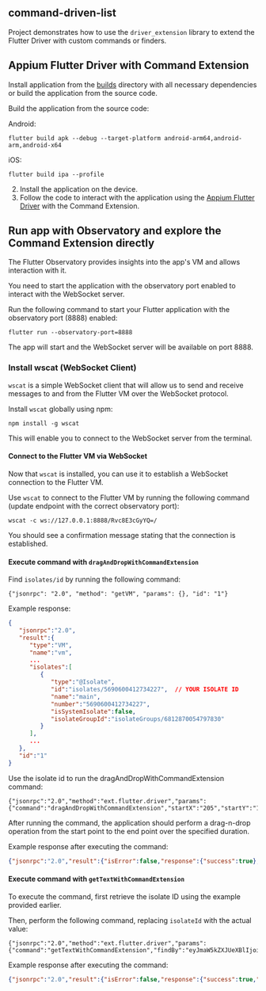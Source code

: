 ## command-driven-list

Project demonstrates how to use the `driver_extension` library to extend the Flutter Driver with custom commands or finders.

## Appium Flutter Driver with Command Extension

Install application from the [builds](builds) directory with all necessary dependencies or build the application from the source code.


Build the application from the source code:

Android:
```shell
flutter build apk --debug --target-platform android-arm64,android-arm,android-x64
```

iOS:
```shell
flutter build ipa --profile
```

2. Install the application on the device.
3. Follow the code to interact with the application using the [Appium Flutter Driver](https://github.com/appium/appium-flutter-driver?tab=readme-ov-file#simple-examples-in-nodejs) with the Command Extension.



## Run app with Observatory and explore the Command Extension directly

The Flutter Observatory provides insights into the app's VM and allows interaction with it. 

You need to start the application with the observatory port enabled to interact with the WebSocket server.

Run the following command to start your Flutter application with the observatory port (8888) enabled:

```shell
flutter run --observatory-port=8888
```

The app will start and the WebSocket server will be available on port 8888.

### Install wscat (WebSocket Client)

`wscat` is a simple WebSocket client that will allow us to send and receive messages to and from the Flutter VM over the WebSocket protocol.


Install `wscat` globally using npm:

```shell
npm install -g wscat
```

This will enable you to connect to the WebSocket server from the terminal.

#### Connect to the Flutter VM via WebSocket

Now that `wscat` is installed, you can use it to establish a WebSocket connection to the Flutter VM.

Use `wscat` to connect to the Flutter VM by running the following command (update endpoint with the correct observatory port):

```shell
wscat -c ws://127.0.0.1:8888/Rvc8E3cGyYQ=/
```

You should see a confirmation message stating that the connection is established.

#### Execute command with `dragAndDropWithCommandExtension`

Find `isolates/id` by running the following command:

```shell
{"jsonrpc": "2.0", "method": "getVM", "params": {}, "id": "1"}
```

Example response:

```json
{
   "jsonrpc":"2.0",
   "result":{
      "type":"VM",
      "name":"vm",
      ...
      "isolates":[
         {
            "type":"@Isolate",
            "id":"isolates/5690600412734227",  // YOUR ISOLATE ID
            "name":"main",
            "number":"5690600412734227",
            "isSystemIsolate":false,
            "isolateGroupId":"isolateGroups/6812870054797830"
         }
      ],
      ...
   },
   "id":"1"
}  
```

Use the isolate id to run the dragAndDropWithCommandExtension command:

```shell
{"jsonrpc":"2.0","method":"ext.flutter.driver","params":{"command":"dragAndDropWithCommandExtension","startX":"205","startY":"116","endX":"0","endY":"172","duration":"20000","isolateId":"isolates/5690600412734227"},"id":"3"}
```

After running the command, the application should perform a drag-n-drop operation from the start point to the end point over the specified duration.

Example response after executing the command:

```json
{"jsonrpc":"2.0","result":{"isError":false,"response":{"success":true},"type":"_extensionType","method":"ext.flutter.driver"},"id":"3"}
```

#### Execute command with `getTextWithCommandExtension`

To execute the command, first retrieve the isolate ID using the example provided earlier.

Then, perform the following command, replacing `isolateId` with the actual value:

```shell
{"jsonrpc":"2.0","method":"ext.flutter.driver","params":{"command":"getTextWithCommandExtension","findBy":"eyJmaW5kZXJUeXBlIjoiQnlWYWx1ZUtleSIsImtleVZhbHVlU3RyaW5nIjoiYW1vdW50Iiwia2V5VmFsdWVUeXBlIjoiU3RyaW5nIn0=","isolateId":"isolates/1229910627242819"},"id":"3"}
```

Example response after executing the command:

```json
{"jsonrpc":"2.0","result":{"isError":false,"response":{"success":true,"text":"Amount: 100 USD"},"type":"_extensionType","method":"ext.flutter.driver"},"id":"3"}
```